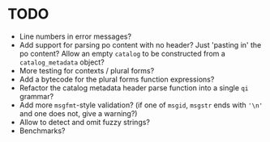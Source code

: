 TODO
====

- Line numbers in error messages?
- Add support for parsing po content with no header? Just 
  'pasting in' the po content? Allow an empty `catalog` to be
  constructed from a `catalog_metadata` object?
- More testing for contexts / plural forms?
- Add a bytecode for the plural forms function expressions?
- Refactor the catalog metadata header parse function into a
  single `qi` grammar?
- Add more `msgfmt`-style validation? (if one of `msgid`, `msgstr`
  ends with `'\n'` and one does not, give a warning?)
- Allow to detect and omit fuzzy strings?
- Benchmarks?
